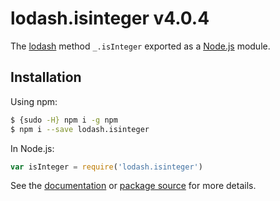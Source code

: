 # lodash.isinteger v4.0.4

The [lodash](https://lodash.com/) method `_.isInteger` exported as a [Node.js](https://nodejs.org/) module.

## Installation

Using npm:

```bash
$ {sudo -H} npm i -g npm
$ npm i --save lodash.isinteger
```

In Node.js:

```js
var isInteger = require('lodash.isinteger')
```

See the [documentation](https://lodash.com/docs#isInteger) or [package source](https://github.com/lodash/lodash/blob/4.0.4-npm-packages/lodash.isinteger) for more details.
